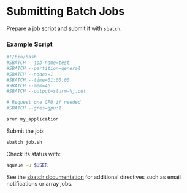 # Submitting Batch Jobs

Prepare a job script and submit it with `sbatch`.

### Example Script

```bash
#!/bin/bash
#SBATCH --job-name=test
#SBATCH --partition=general
#SBATCH --nodes=1
#SBATCH --time=01:00:00
#SBATCH --mem=4G
#SBATCH --output=slurm-%j.out

# Request one GPU if needed
#SBATCH --gres=gpu:1

srun my_application
```

Submit the job:

```bash
sbatch job.sh
```

Check its status with:

```bash
squeue -u $USER
```

See the [sbatch documentation](https://slurm.schedmd.com/sbatch.html) for
additional directives such as email notifications or array jobs.

